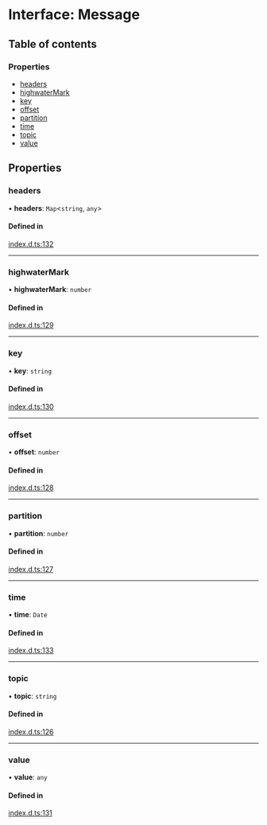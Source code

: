 # Interface: Message

## Table of contents

### Properties

- [headers](Message.md#headers)
- [highwaterMark](Message.md#highwatermark)
- [key](Message.md#key)
- [offset](Message.md#offset)
- [partition](Message.md#partition)
- [time](Message.md#time)
- [topic](Message.md#topic)
- [value](Message.md#value)

## Properties

### headers

• **headers**: `Map`<`string`, `any`\>

#### Defined in

[index.d.ts:132](https://github.com/mostafa/xk6-kafka/blob/1eb698c/index.d.ts#L132)

___

### highwaterMark

• **highwaterMark**: `number`

#### Defined in

[index.d.ts:129](https://github.com/mostafa/xk6-kafka/blob/1eb698c/index.d.ts#L129)

___

### key

• **key**: `string`

#### Defined in

[index.d.ts:130](https://github.com/mostafa/xk6-kafka/blob/1eb698c/index.d.ts#L130)

___

### offset

• **offset**: `number`

#### Defined in

[index.d.ts:128](https://github.com/mostafa/xk6-kafka/blob/1eb698c/index.d.ts#L128)

___

### partition

• **partition**: `number`

#### Defined in

[index.d.ts:127](https://github.com/mostafa/xk6-kafka/blob/1eb698c/index.d.ts#L127)

___

### time

• **time**: `Date`

#### Defined in

[index.d.ts:133](https://github.com/mostafa/xk6-kafka/blob/1eb698c/index.d.ts#L133)

___

### topic

• **topic**: `string`

#### Defined in

[index.d.ts:126](https://github.com/mostafa/xk6-kafka/blob/1eb698c/index.d.ts#L126)

___

### value

• **value**: `any`

#### Defined in

[index.d.ts:131](https://github.com/mostafa/xk6-kafka/blob/1eb698c/index.d.ts#L131)
